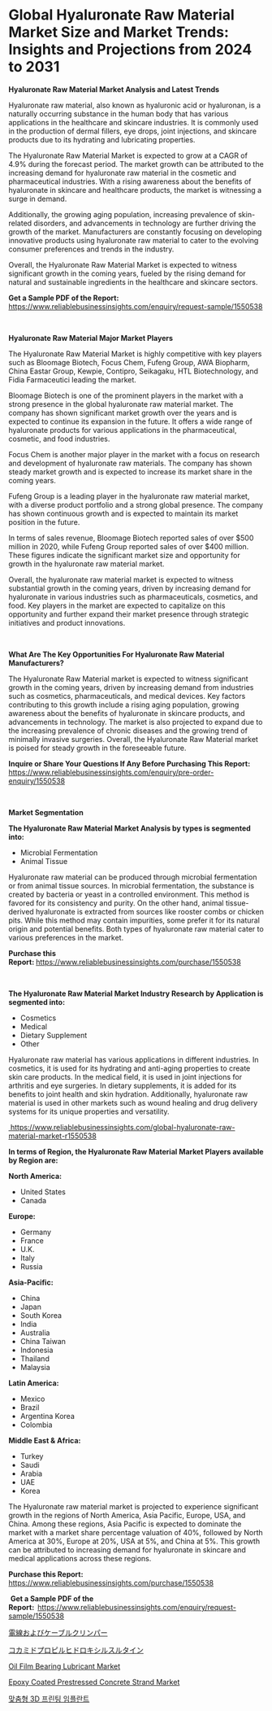 <p><h1>Global Hyaluronate Raw Material Market Size and Market Trends: Insights and Projections from 2024 to 2031</h1></p><p><strong>Hyaluronate Raw Material Market Analysis and Latest Trends</strong></p>
<p><p>Hyaluronate raw material, also known as hyaluronic acid or hyaluronan, is a naturally occurring substance in the human body that has various applications in the healthcare and skincare industries. It is commonly used in the production of dermal fillers, eye drops, joint injections, and skincare products due to its hydrating and lubricating properties.</p><p>The Hyaluronate Raw Material Market is expected to grow at a CAGR of 4.9% during the forecast period. The market growth can be attributed to the increasing demand for hyaluronate raw material in the cosmetic and pharmaceutical industries. With a rising awareness about the benefits of hyaluronate in skincare and healthcare products, the market is witnessing a surge in demand.</p><p>Additionally, the growing aging population, increasing prevalence of skin-related disorders, and advancements in technology are further driving the growth of the market. Manufacturers are constantly focusing on developing innovative products using hyaluronate raw material to cater to the evolving consumer preferences and trends in the industry.</p><p>Overall, the Hyaluronate Raw Material Market is expected to witness significant growth in the coming years, fueled by the rising demand for natural and sustainable ingredients in the healthcare and skincare sectors.</p></p>
<p><strong>Get a Sample PDF of the Report:&nbsp;</strong> <a href="https://www.reliablebusinessinsights.com/enquiry/request-sample/1550538">https://www.reliablebusinessinsights.com/enquiry/request-sample/1550538</a></p>
<p>&nbsp;</p>
<p><strong>Hyaluronate Raw Material Major Market Players</strong></p>
<p><p>The Hyaluronate Raw Material Market is highly competitive with key players such as Bloomage Biotech, Focus Chem, Fufeng Group, AWA Biopharm, China Eastar Group, Kewpie, Contipro, Seikagaku, HTL Biotechnology, and Fidia Farmaceutici leading the market. </p><p>Bloomage Biotech is one of the prominent players in the market with a strong presence in the global hyaluronate raw material market. The company has shown significant market growth over the years and is expected to continue its expansion in the future. It offers a wide range of hyaluronate products for various applications in the pharmaceutical, cosmetic, and food industries.</p><p>Focus Chem is another major player in the market with a focus on research and development of hyaluronate raw materials. The company has shown steady market growth and is expected to increase its market share in the coming years. </p><p>Fufeng Group is a leading player in the hyaluronate raw material market, with a diverse product portfolio and a strong global presence. The company has shown continuous growth and is expected to maintain its market position in the future.</p><p>In terms of sales revenue, Bloomage Biotech reported sales of over $500 million in 2020, while Fufeng Group reported sales of over $400 million. These figures indicate the significant market size and opportunity for growth in the hyaluronate raw material market.</p><p>Overall, the hyaluronate raw material market is expected to witness substantial growth in the coming years, driven by increasing demand for hyaluronate in various industries such as pharmaceuticals, cosmetics, and food. Key players in the market are expected to capitalize on this opportunity and further expand their market presence through strategic initiatives and product innovations.</p></p>
<p>&nbsp;</p>
<p><strong>What Are The Key Opportunities For Hyaluronate Raw Material Manufacturers?</strong></p>
<p><p>The Hyaluronate Raw Material market is expected to witness significant growth in the coming years, driven by increasing demand from industries such as cosmetics, pharmaceuticals, and medical devices. Key factors contributing to this growth include a rising aging population, growing awareness about the benefits of hyaluronate in skincare products, and advancements in technology. The market is also projected to expand due to the increasing prevalence of chronic diseases and the growing trend of minimally invasive surgeries. Overall, the Hyaluronate Raw Material market is poised for steady growth in the foreseeable future.</p></p>
<p><strong>Inquire or Share Your Questions If Any Before Purchasing This Report:</strong> <a href="https://www.reliablebusinessinsights.com/enquiry/pre-order-enquiry/1550538">https://www.reliablebusinessinsights.com/enquiry/pre-order-enquiry/1550538</a></p>
<p>&nbsp;</p>
<p><strong>Market Segmentation</strong></p>
<p><strong>The Hyaluronate Raw Material Market Analysis by types is segmented into:</strong></p>
<p><ul><li>Microbial Fermentation</li><li>Animal Tissue</li></ul></p>
<p><p>Hyaluronate raw material can be produced through microbial fermentation or from animal tissue sources. In microbial fermentation, the substance is created by bacteria or yeast in a controlled environment. This method is favored for its consistency and purity. On the other hand, animal tissue-derived hyaluronate is extracted from sources like rooster combs or chicken pits. While this method may contain impurities, some prefer it for its natural origin and potential benefits. Both types of hyaluronate raw material cater to various preferences in the market.</p></p>
<p><strong>Purchase this Report:&nbsp;</strong><a href="https://www.reliablebusinessinsights.com/purchase/1550538">https://www.reliablebusinessinsights.com/purchase/1550538</a></p>
<p>&nbsp;</p>
<p><strong>The Hyaluronate Raw Material Market Industry Research by Application is segmented into:</strong></p>
<p><ul><li>Cosmetics</li><li>Medical</li><li>Dietary Supplement</li><li>Other</li></ul></p>
<p><p>Hyaluronate raw material has various applications in different industries. In cosmetics, it is used for its hydrating and anti-aging properties to create skin care products. In the medical field, it is used in joint injections for arthritis and eye surgeries. In dietary supplements, it is added for its benefits to joint health and skin hydration. Additionally, hyaluronate raw material is used in other markets such as wound healing and drug delivery systems for its unique properties and versatility.</p></p>
<p><a href="https://www.reliablebusinessinsights.com/global-hyaluronate-raw-material-market-r1550538">&nbsp;https://www.reliablebusinessinsights.com/global-hyaluronate-raw-material-market-r1550538</a></p>
<p><strong>In terms of Region, the Hyaluronate Raw Material Market Players available by Region are:</strong></p>
<p>
    <p> <strong> North America: </strong>
        <ul>
            <li>United States</li>
            <li>Canada</li>
        </ul>
        </p> 
    <p> <strong> Europe: </strong>
        <ul>
            <li>Germany</li>
            <li>France</li>
            <li>U.K.</li>
            <li>Italy</li>
            <li>Russia</li>
        </ul>
        </p> 
    <p> <strong> Asia-Pacific: </strong>
        <ul>
            <li>China</li>
            <li>Japan</li>
            <li>South Korea</li>
            <li>India</li>
            <li>Australia</li>
            <li>China Taiwan</li>
            <li>Indonesia</li>
            <li>Thailand</li>
            <li>Malaysia</li>
        </ul>
        </p> 
    <p> <strong> Latin America: </strong>
        <ul>
            <li>Mexico</li>
            <li>Brazil</li>
            <li>Argentina Korea</li>
            <li>Colombia</li>
        </ul>
        </p> 
    <p> <strong> Middle East & Africa: </strong>
        <ul>
            <li>Turkey</li>
            <li>Saudi</li>
            <li>Arabia</li>
            <li>UAE</li>
            <li>Korea</li>
        </ul>
    </p>
    </p>
<p><p>The Hyaluronate raw material market is projected to experience significant growth in the regions of North America, Asia Pacific, Europe, USA, and China. Among these regions, Asia Pacific is expected to dominate the market with a market share percentage valuation of 40%, followed by North America at 30%, Europe at 20%, USA at 5%, and China at 5%. This growth can be attributed to increasing demand for hyaluronate in skincare and medical applications across these regions.</p></p>
<p><strong>Purchase this Report: </strong><a href="https://www.reliablebusinessinsights.com/purchase/1550538">https://www.reliablebusinessinsights.com/purchase/1550538</a></p>
<p>&nbsp;<strong>Get a Sample PDF of the Report:&nbsp;&nbsp;</strong><a href="https://www.reliablebusinessinsights.com/enquiry/request-sample/1550538">https://www.reliablebusinessinsights.com/enquiry/request-sample/1550538</a></p>
<p><strong></strong></p>
<p><p><a href="https://github.com/dathomson6534/Market-Research-Report-List-1/blob/main/2399867136191.md">電線およびケーブルクリンパー</a></p><p><a href="https://github.com/BoydYundt1/Market-Research-Report-List-1/blob/main/7441793136192.md">コカミドプロピルヒドロキシルスルタイン</a></p><p><a href="https://github.com/sonuprakash1/Market-Research-Report-List-3/blob/main/oil-film-bearing-lubricant-market.md">Oil Film Bearing Lubricant Market</a></p><p><a href="https://github.com/jhcraigie/Market-Research-Report-List-3/blob/main/epoxy-coated-prestressed-concrete-strand-market.md">Epoxy Coated Prestressed Concrete Strand Market</a></p><p><a href="https://github.com/gambitz1998/Market-Research-Report-List-1/blob/main/3298854141716.md">맞춤형 3D 프린팅 임플란트</a></p></p>